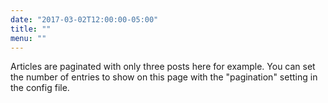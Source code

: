 ```yaml
---
date: "2017-03-02T12:00:00-05:00"
title: ""
menu: ""
---
```

Articles are paginated with only three posts here for example. You can set the number of entries to show on this page with the "pagination" setting in the config file.
